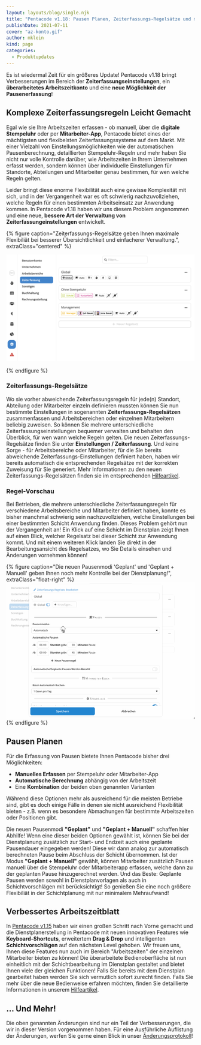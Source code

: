 ```yaml
---
layout: layouts/blog/single.njk
title: "Pentacode v1.18: Pausen Planen, Zeiterfassungs-Regelsätze und mehr"
publishDate: 2021-07-11
cover: "az-konto.gif"
author: mklein
kind: page
categories:
  - Produktupdates
---
```


Es ist wiedermal Zeit für ein größeres Update! Pentacode v1.18 bringt Verbesserungen im Bereich der **Zeiterfassungseinstellungen**, ein **überarbeitetes Arbeitszeitkonto** und eine **neue Möglichkeit der Pausenerfassung**!

## Komplexe Zeiterfassungsregeln Leicht Gemacht

Egal wie sie Ihre Arbeitszeiten erfassen - ob manuell, über die **digitale Stempeluhr** oder per **Mitarbeiter-App**,
Pentacode bietet eines der mächtigsten und flexibelsten Zeiterfassungssysteme auf dem Markt. Mit einer Vielzahl von
Einstellungsmöglichkeiten wie der automatischen Pausenberechnung, detaillierten Stempeluhr-Regeln und mehr haben Sie
nicht nur volle Kontrolle darüber, wie Arbeitszeiten in Ihrem Unternehmen erfasst werden, sondern können über
individuelle Einstellungen für Standorte, Abteilungen und Mitarbeiter genau bestimmen, für wen welche Regeln gelten.

Leider bringt diese enorme Flexibilität auch eine gewisse Komplexität mit sich, und in der Vergangenheit war es oft
schwierig nachzuvollziehen, welche Regeln für einen bestimmten Arbeitseinsatz zur Anwendung kommen. In Pentacode v1.18
haben wir uns diesem Problem angenommen und eine neue, **bessere Art der Verwaltung von Zeiterfassungeinstellungen**
entwickelt.

{% figure caption="Zeiterfassungs-Regelsätze geben Ihnen maximale Flexibiliät bei besserer Übersichtlichkeit und einfacherer Verwaltung.", extraClass="centered" %}

<img src="regelsaetze.png">

{% endfigure %}

### Zeiterfassungs-Regelsätze

Wo sie vorher abweichende Zeiterfassungsregeln für jede(n) Standort, Abteilung oder Mitarbeiter einzeln definieren
mussten können Sie nun bestimmte Einstellungen in sogenannten **Zeiterfassungs-Regelsätzen** zusammenfassen und
Arbeitsbereichen oder einzelnen Mitarbeitern beliebig zuweisen. So können Sie mehrere unterschiedliche
Zeiterfassungseinstellungen bequemer verwalten und behalten den Überblick, für wen wann welche Regeln gelten. Die neuen
Zeiterfassungs-Regelsätze finden Sie unter **Einstellungen / Zeiterfassung**. Und keine Sorge - für Arbeitsbereiche oder
Mitarbeiter, für die Sie bereits abweichende Zeiterfassungs-Einstellungen definiert haben, haben wir bereits automatisch
die entsprechenden Regelsätze mit der korrekten Zuweisung für Sie generiert. Mehr Informationen zu den neuen
Zeiterfassungs-Regelsätzen finden sie im entsprechenden [Hilfeartikel](/hilfe/handbuch/einstellungen/zeiterfassung).

### Regel-Vorschau

Bei Betrieben, die mehrere unterschiedliche Zeiterfassungsregeln für verschiedene Arbeitsbereiche und Mitarbeiter
definiert haben, konnte es bisher manchmal schwierig sein nachzuvollziehen, welche Einstellungen bei einer bestimmten
Schicht Anwendung finden. Dieses Problem gehört nun der Vergangenheit an! Ein Klick auf eine Schicht im Dienstplan zeigt
Ihnen auf einen Blick, welcher Regelsatz bei dieser Schicht zur Anwendung kommt. Und mit einem weiteren Klick landen Sie
direkt in der Bearbeitungsansicht des Regelsatzes, wo Sie Details einsehen und Änderungen vornehmen können!

{% figure caption="Die neuen Pausenmodi 'Geplant' und 'Geplant + Manuell' geben Ihnen noch mehr Kontrolle bei der Dienstplanung!", extraClass="float-right" %}
<img src="geplante_pausen.gif">
{% endfigure %}

## Pausen Planen

Für die Erfassung von Pausen bietete Ihnen Pentacode bisher drei Möglichkeiten:

- **Manuelles Erfassen** per Stempeluhr oder Mitarbeiter-App
- **Automatische Berechnung** abhängig von der Arbeitszeit
- Eine **Kombination** der beiden oben genannten Varianten

Während diese Optionen mehr als ausreichend für die meisten Betriebe sind, gibt es doch einige Fälle in denen sie nicht
ausreichend Flexibilität bieten - z.B. wenn es besondere Abmachungen für bestimmte Arbeitszeiten oder Positionen gibt.

Die neuen Pausenmodi **"Geplant"** und **"Geplant + Manuell"** schaffen hier Abhilfe! Wenn eine dieser beiden Optionen
gewählt ist, können Sie bei der Dienstplanung zusätzlich zur Start- und Endzeit auch eine geplante Pausendauer
eingegeben werden! Diese wir dann analog zur automatisch berechneten Pause beim Abschluss der Schicht übernommen. Ist
der Modus **"Geplant + Manuell"** gewählt, können Mitarbeiter zusätzlich Pausen manuell über die Stempeluhr oder
Mitarbeiterapp erfassen, welche dann zu der geplanten Pause hinzugerechnet werden. Und das Beste: Geplante Pausen werden
sowohl in Dienstplanvorlagen als auch in Schichtvorschlägen mit berücksichtigt! So genießen Sie eine noch größere
Flexibiliät in der Schichtplanung mit nur minimalem Mehraufwand!

## Verbessertes Arbeitszeitblatt

In [Pentacode v1.15](/hilfe/aenderungsprotokoll/#1150) haben wir einen großen Schritt nach Vorne gemacht und die
Dienstplanerstellung in Pentacode mit neuen innovativen Features wie **Keyboard-Shortcuts**, erweitertem **Drag & Drop**
und intelligenten **Schichtvorschlägen** auf den nächsten Level gehoben. Wir freuen uns, Ihnen diese Features nun auch
im Bereich "Arbeitszeiten" der einzelnen Mitarbeiter bieten zu können! Die überarbeitete Bedienoberfläche ist nun
einheitlich mit der Schichtbearbeitung im Dienstplan gestaltet und bietet Ihnen viele der gleichen Funktionen! Falls Sie
bereits mit dem Dienstplan gearbeitet haben werden Sie sich vermutlich sofort zurecht finden. Falls Sie mehr über die
neue Bedienweise erfahren möchten, finden Sie detaillierte Informationen in unserem [Hilfeartikel](/hilfe/handbuch/mitarbeiter/arbeitszeiten/#das-arbeitszeitblatt).

## ... Und Mehr!

Die oben genannten Änderungen sind nur ein Teil der Verbesserungen, die wir in dieser Version vorgenommen haben. Für
eine Ausführliche Auflistung der Änderungen, werfen Sie gerne einen Blick in unser
[Änderungsprotokoll](/hilfe/aenderungsprotokoll/)!
